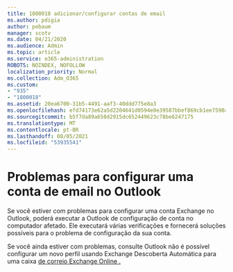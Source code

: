 ```yaml
---
title: 1800018 adicionar/configurar contas de email
ms.author: pdigia
author: pebaum
manager: scotv
ms.date: 04/21/2020
ms.audience: Admin
ms.topic: article
ms.service: o365-administration
ROBOTS: NOINDEX, NOFOLLOW
localization_priority: Normal
ms.collection: Adm_O365
ms.custom:
- "935"
- "1800018"
ms.assetid: 20ea6700-31b5-4491-aaf3-40ddd775e8a3
ms.openlocfilehash: efd74173e62a5d2204641d0594e0e39587bbef869cb1ee7590a3db824a705bd2
ms.sourcegitcommit: b5f7da89a650d2915dc652449623c78be6247175
ms.translationtype: MT
ms.contentlocale: pt-BR
ms.lasthandoff: 08/05/2021
ms.locfileid: "53935541"
---
```

# <a name="problems-setting-up-an-email-account-in-outlook"></a>Problemas para configurar uma conta de email no Outlook

Se você estiver com problemas para configurar uma conta Exchange no Outlook, poderá executar a Outlook de configuração de conta no computador afetado. [](https://aka.ms/SaRA-OutlookSetupProfile) Ele executará várias verificações e fornecerá soluções possíveis para o problema de configuração da sua conta.
  
Se você ainda estiver com problemas, consulte Outlook não é possível configurar um novo perfil usando Exchange Descoberta Automática para uma caixa [de correio Exchange Online .](https://docs.microsoft.com/exchange/troubleshoot/outlook-profiles/cannot-set-up-profile-autodiscover)
  